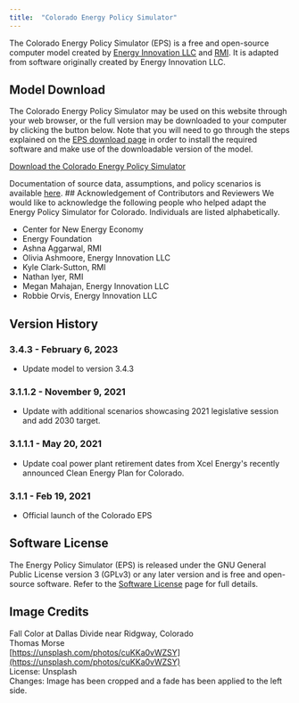 ```yaml
---
title:  "Colorado Energy Policy Simulator"
---
```


The Colorado Energy Policy Simulator (EPS) is a free and open-source computer model created by [Energy Innovation LLC](https://energyinnovation.org/) and [RMI](https://rmi.org/).  It is adapted from software originally created by Energy Innovation LLC.

## Model Download

The Colorado Energy Policy Simulator may be used on this website through your web browser, or the full version may be downloaded to your computer by clicking the button below.  Note that you will need to go through the steps explained on the [EPS download page](../download) in order to install the required software and make use of the downloadable version of the model.

<p><a href="https://github.com/EnergyInnovation/eps-colorado/archive/refs/tags/3.4.3.zip" class="btn">Download the Colorado Energy Policy Simulator</a></p>

Documentation of source data, assumptions, and policy scenarios is available [here](https://github.com/EnergyInnovation/eps-colorado/blob/main/Colorado%20EPS%20Scenario%20Assumptions.pdf). ## Acknowledgement of Contributors and Reviewers
We would like to acknowledge the following people who helped adapt the Energy Policy Simulator for Colorado.  Individuals are listed alphabetically.

* Center for New Energy Economy
* Energy Foundation
* Ashna Aggarwal, RMI
* Olivia Ashmoore, Energy Innovation LLC
* Kyle Clark-Sutton, RMI
* Nathan Iyer, RMI
* Megan Mahajan, Energy Innovation LLC
* Robbie Orvis, Energy Innovation LLC

## Version History

### **3.4.3 - February 6, 2023**

* Update model to version 3.4.3

### **3.1.1.2 - November 9, 2021**

* Update with additional scenarios showcasing 2021 legislative session and add 2030 target.

### **3.1.1.1 - May 20, 2021**

* Update coal power plant retirement dates from Xcel Energy's recently announced Clean Energy Plan for Colorado. 

### **3.1.1 - Feb 19, 2021**

* Official launch of the Colorado EPS

## Software License

The Energy Policy Simulator (EPS) is released under the GNU General Public License version 3 (GPLv3) or any later version and is free and open-source software.  Refer to the [Software License](../software-license) page for full details.

## Image Credits
Fall Color at Dallas Divide near Ridgway, Colorado<br/>
Thomas Morse<br/>
[https://unsplash.com/photos/cuKKa0vWZSY](https://unsplash.com/photos/cuKKa0vWZSY)<br/>
License: Unsplash<br/>
Changes: Image has been cropped and a fade has been applied to the left side.<br/>
